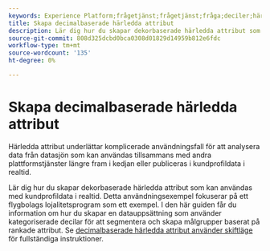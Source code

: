 ```yaml
---
keywords: Experience Platform;frågetjänst;frågetjänst;fråga;deciler;härledda attribut;
title: Skapa decimalbaserade härledda attribut
description: Lär dig hur du skapar dekorbaserade härledda attribut som kan användas med kundprofildata i realtid baserat på ett flygbolags lojalitetsschema som ett exempel.
source-git-commit: 808d325dcbd0bca0308d01829d14959b812e6fdc
workflow-type: tm+mt
source-wordcount: '135'
ht-degree: 0%

---
```


# Skapa decimalbaserade härledda attribut

Härledda attribut underlättar komplicerade användningsfall för att analysera data från datasjön som kan användas tillsammans med andra plattformstjänster längre fram i kedjan eller publiceras i kundprofildata i realtid.

Lär dig hur du skapar dekorbaserade härledda attribut som kan användas med kundprofildata i realtid. Detta användningsexempel fokuserar på ett flygbolags lojalitetsprogram som ett exempel. I den här guiden får du information om hur du skapar en datauppsättning som använder kategoriserade decilar för att segmentera och skapa målgrupper baserat på rankade attribut. Se [decimalbaserade härledda attribut använder skiftläge](../../use-cases/deciles-use-case.md) för fullständiga instruktioner.


